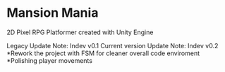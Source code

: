 # Mansion Mania

2D Pixel RPG Platformer created with Unity Engine

Legacy Update Note: Indev v0.1
Current version Update Note: Indev v0.2
*Rework the project with FSM for cleaner overall code enviroment
*Polishing player movements
